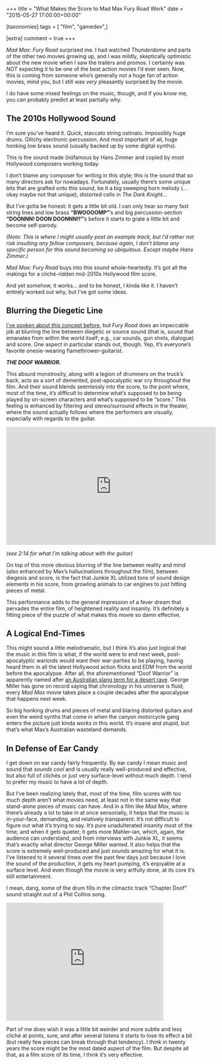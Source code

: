 +++
title = "What Makes the Score to Mad Max Fury Road Work"
date = "2015-05-27 17:00:00+00:00"

[taxonomies]
tags = [ "film", "gamedev",]

[extra]
comment = true
+++
<p><em>Mad Max: Fury Road</em> surprised me. I had watched <em>Thunderdome</em> and parts of the other two movies growing up, and I was mildly, skeptically optimistic about the new movie when I saw the trailers and promos. I certainly was <em>NOT</em> expecting it to be one of the best action movies I’d ever seen.<!-- more --> Now, this is coming from someone who’s generally not a huge fan of action movies, mind you, but I still was <em>very</em> pleasantly surprised by the movie.</p>

<p>I do have some mixed feelings on the music, though, and if you know me, you can probably predict at least partially why.</p>

<h2 id="the-2010s-hollywood-sound">The 2010s Hollywood Sound</h2>

<p>I’m sure you’ve heard it. Quick, staccato string ostinato. Impossibly huge drums. Glitchy electronic percussion. And most important of all, huge honking low brass sound (usually backed up by some digital synths).</p>

<p>This is the sound made (in)famous by Hans Zimmer and copied by most Hollywood composers working today.</p>

<p>I don’t blame any composer for writing in this style; this is the sound that so many directors ask for nowadays. Fortunately, usually there’s some unique bits that are grafted onto this sound, be it a big sweeping horn melody (…okay maybe not that unique), distorted cello in <em>The Dark Knight</em>…</p>

<p>But I’ve gotta be honest: it gets a little bit old. I can only hear so many fast string lines and low brass <strong>“BWOOOOMP”</strong>’s and big percussion-section <strong>“DOONNN! DOON DOONNN!!”</strong>’s before it starts to grate a little bit and become self-parody.</p>

<p><em>(Note: This is where I might usually post an example track, but I’d rather not risk insulting any fellow composers, because again, I don’t blame any specific person for this sound becoming so ubiquitous. Except maybe Hans Zimmer.)</em></p>

<p><em>Mad Max: Fury Road</em> buys into this sound whole-heartedly. It’s got all the makings for a cliché-ridden mid-2010s Hollywood film score.</p>

<p>And yet somehow, it works… and to be honest, I kinda like it. I haven’t entirely worked out why, but I’ve got some ideas.</p>

<h2 id="blurring-the-diegetic-line">Blurring the Diegetic Line</h2>

<p><a href="https://jonbash.wordpress.com/2014/04/12/pioneers-on-the-ludomusical-frontier-sound-art-and-spectromorphology-in-games/">I’ve spoken about this concept before</a>, but <em>Fury Road</em> does an impeccable job at blurring the line between diegetic or source sound (that is, sound that emanates from within the world itself; e.g., car sounds, gun shots, dialogue) and score. One aspect in particular stands out, though. Yep, it’s everyone’s favorite onesie-wearing flamethrower-guitarist.</p>

<p><strong><em>THE DOOF WARRIOR.</em></strong></p>

<p>This absurd monstrosity, along with a legion of drummers on the truck’s back, acts as a sort of demented, post-apocalyptic war cry throughout the film. And their sound blends seemlessly into the score, to the point where, most of the time, it’s difficult to determine what’s supposed to be being played by on-screen characters and what’s supposed to be “score.” This feeling is enhanced by filtering and stereo/surround effects in the theater, where the sound actually follows where the performers are visually, especially with regards to the guitar.</p>

<iframe width="560" height="315" src="https://www.youtube.com/embed/g8lebbgyopg?t=2m14s" frameborder="0" allowfullscreen=""></iframe>

<p><em>(see 2:14 for what I’m talking about with the guitar)</em></p>

<p>On top of this more obvious blurring of the line between reality and mind (also enhanced by Max’s hallucinations throughout the film), between diegesis and score, is the fact that Junkie XL utilized tons of sound design elements in his score, from growling animals to car engines to just hitting pieces of metal.</p>

<p>This performance adds to the general impression of a fever dream that pervades the entire film, of heightened reality and insanity. It’s definitely a fitting piece of the puzzle of what makes this movie so damn effective.</p>

<h2 id="a-logical-end-times">A Logical End-Times</h2>

<p>This might sound a little melodramatic, but I think it’s also just logical that the music in this film is what, if the world were to end next week, post-apocalyptic warlords would want their war-parties to be playing, having heard them in all the latest Hollywood action flicks and EDM from the world before the apocalypse. After all, the aforementioned “Doof Warrior” is apparently named after <a href="http://en.wikipedia.org/wiki/Doof">an Australian slang term for a desert rave</a>. George Miller has gone on record saying that chronology in his universe is fluid; every <em>Mad Max</em> movie takes place a couple decades after the apocalypse that happens next week.</p>

<p>So big honking drums and pieces of metal and blaring distorted guitars and even the weird synths that come in when the canyon motorcycle gang enters the picture just kinda <em>works</em> in this world. It’s insane and stupid, but that’s what Max’s Australian wasteland demands.</p>

<h2 id="in-defense-of-ear-candy">In Defense of Ear Candy</h2>

<p>I get down on ear candy fairly frequently. By ear candy I mean music and sound that <em>sounds cool</em> and is usually really well-produced and effective, but also full of clichés or just very surface-level without much depth. I tend to prefer my music to have a lot of depth.</p>

<p>But I’ve been realizing lately that, most of the time, film scores with too much depth aren’t what movies need, at least not in the same way that stand-alone pieces of music can have. And in a film like <em>Mad Max</em>, where there’s already a lot to take in at once sensorially, it helps that the music is in-your-face, demanding, and relatively transparent. It’s not difficult to figure out what it’s trying to say. It’s pure unadulterated insanity most of the time, and when it gets quieter, it gets more Mahler-ian, which, again, the audience can understand, and from interviews with Junkie XL, it seems that’s exactly what director George Miller wanted. It also helps that the score is extremely well-produced and just <em>sounds</em> amazing for what it is. I’ve listened to it several times over the past few days just because I love the sound of the production, it gets my heart pumping, it’s enjoyable at a surface level. And even though the movie is very artfully done, at its core it’s still entertainment.</p>

<p>I mean, dang, some of the drum fills in the climactic track “Chapter Doof” sound straight out of a Phil Collins song.</p>

<iframe width="420" height="315" src="https://www.youtube.com/embed/tQBnlWAMq_Q" frameborder="0" allowfullscreen=""></iframe>

<p>Part of me does wish it was a little bit weirder and more subtle and less cliché at points, sure, and after several listens it starts to lose its effect a bit (but really few pieces can break through that tendency). I think in twenty years the score might be the most dated aspect of the film. But despite all that, as a film score of its time, I think it’s very effective.</p>
